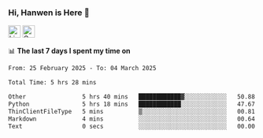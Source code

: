 ### Hi, Hanwen is Here 👋
<p>
	<a href="https://www.linkedin.com/in/liu-hanwen/"><img src="https://img.shields.io/badge/@hanwen-0A66C2?style=flat&logo=LinkedIn&logoColor=white" alt="Linkedin"  height="25px"/></a> 
	<a href="https://scholar.google.com/citations?user=HDF0su0AAAAJ"><img src="https://img.shields.io/badge/scholar-4385FE.svg?&style=plastic&logo=google-scholar&logoColor=white" alt="Google Scholar" height="25px"> </a>
</p>

📊 **The last 7 days I spent my time on** 
<!--START_SECTION:waka-->

```txt
From: 25 February 2025 - To: 04 March 2025

Total Time: 5 hrs 28 mins

Other                5 hrs 40 mins   ████████████▓░░░░░░░░░░░░   50.88 %
Python               5 hrs 18 mins   ████████████░░░░░░░░░░░░░   47.67 %
ThinClientFileType   5 mins          ▒░░░░░░░░░░░░░░░░░░░░░░░░   00.81 %
Markdown             4 mins          ░░░░░░░░░░░░░░░░░░░░░░░░░   00.64 %
Text                 0 secs          ░░░░░░░░░░░░░░░░░░░░░░░░░   00.00 %
```

<!--END_SECTION:waka-->


<!--
**david990917/david990917** is a ✨ _special_ ✨ repository because its `README.md` (this file) appears on your GitHub profile.

Here are some ideas to get you started:

- 🔭 I’m currently working on ...
- 🌱 I’m currently learning ...
- 👯 I’m looking to collaborate on ...
- 🤔 I’m looking for help with ...
- 💬 Ask me about ...
- 📫 How to reach me: ...
- 😄 Pronouns: ...
- ⚡ Fun fact: ...
-->
